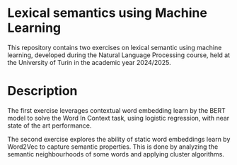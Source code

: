 # Lexical semantics using Machine Learning

This repository contains two exercises on lexical semantic using machine learning, developed during the
Natural Language Processing course, held at the University of Turin in the academic year 2024/2025.

# Description
The first exercise leverages contextual word embedding learn by the BERT model to solve the
Word In Context task, using logistic regression, with near state of the art performance.

The second exercise explores the ability of static word embeddings learn by Word2Vec to capture
semantic properties.
This is done by analyzing the semantic neighbourhoods of some words and applying cluster algorithms.
